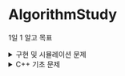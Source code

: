 # AlgorithmStudy

1일 1 알고 목표
<details>
  <summary>구현 및 시뮬레이션 문제</summary>
  
  
| no | problem | solution | problem link | date | solving time |
|--- |--- |--- |--- |--- |--- |
| 1 | 오픈채팅방 | [오픈채팅방](./프로그래머스/src/프로그래머스_01042022/오픈채팅방.java) | [문제링크](https://programmers.co.kr/learn/courses/30/lessons/42888) | 01/04/2022 | 2hrs |
| 2 | 뱀 | [뱀](./백준/src/백준_01052022/골드_3190_뱀_sol.java) | [문제링크](https://www.acmicpc.net/problem/3190) | 01/05/2022 | 6hrs + |
| 3 | 숫자문자열과영단어 | [숫자문자열과영단어](./프로그래머스/src/프로그래머스_01062022/숫자문자열과영단어.java) | [문제링크](https://programmers.co.kr/learn/courses/30/lessons/81301) | 1/06/2022 | 30min |
| 4 | 제로 |[제로](./백준/src/백준_01072022/실버_10773_제로.java)| [문제링크](https://www.acmicpc.net/problem/10773) | 01/07/2022 | - |
| 5 | 나이순정렬 | [나이순정렬](./백준/src/백준_01072022/실버_10814_나이순정렬.java) | [문제링크](https://www.acmicpc.net/problem/10814) | 01/07/2022 | - |
| 6 | 숫자카드2 | [숫자카드2](./백준/src/백준_01072022/실버_10816_숫자카드2.java) | [문제링크](https://www.acmicpc.net/problem/10816) | 01/07/2022 | - |
| 7 | 큐 | [큐](./백준/src/백준_01072022/실버_10845_큐.java) | [문제링크](https://www.acmicpc.net/problem/10845) | 01/07/2022 | - |
| 8| 셀프넘버 | [셀프넘버](./백준/src/백준_01072022/실버_4673_셀프넘버.java) | [문제링크](https://www.acmicpc.net/problem/4673) | 01/07/2022 | - |
| 9 | 2048(EASY) | [2048_easy:실패](./백준/src/백준_01082022/골드_12100_2048_EASY.java) | [문제링크](https://www.acmicpc.net/problem/12100) | 1/08/2022 | 4hrs |
| 10 | 2048(EASY) | [2048_easy](./백준/src/백준_01092022/골드_12100_2048_EASY.java) | [문제링크](https://www.acmicpc.net/problem/12100) | 01/09/2022 | 5hrs |
| 11 | 시험감독 | [시험감독](./백준/src/백준_01102022/브론즈_13458_시험감독.java) | [문제링크](https://www.acmicpc.net/problem/13458) | 01/10/2022 | 15min |
| 12 | 에디터 | [에디터](./백준/src/백준_01102022/실버_1406_에디터.java) | [문제링크](https://www.acmicpc.net/problem/1406) | 01/10/2022 | 1.5hrs |
| 13 | 카카오프렌즈칼러링북 | [카카오프렌즈칼러링북](./프로그래머스/src/프로그래머스_01112022/카카오프렌즈컬러링북.java) | [문제링크](https://programmers.co.kr/learn/courses/30/lessons/1829) | 1/11/2022 | 1.5hrs |
| 14 | 테트로미노 | [테트로미노](./백준/src/백준_01112022/골드_14500_테트로미노.java) | [문제링크](https://www.acmicpc.net/problem/14500) | 01/11/2022 | 5hrs |
| 15 | 연구소 | [연구소](./백준/src/백준_01122022/골드_14502_연구소.java) | [문제링크](https://www.acmicpc.net/problem/14502) | 01/12/2022 | 2hrs |
| 16 | 수찾기 | [수찾기](./백준/src/백준_01132022/실버4_1920_수찾기.java) | [문제링크](https://www.acmicpc.net/problem/1920) | 01/13/2022 | 10min |
| 17 | 소수찾기 | [소수찾기](./백준/src/백준_01132022/실버4_1978_소수찾기.java) | [문제링크](https://www.acmicpc.net/problem/1978) | 01/13/2022 | 15min |
| 18 | 단어정렬 | [단어정렬](./백준/src/백준_01132022/실버5_1181_단어정렬.java) | [문제링크](https://www.acmicpc.net/problem/1181) | 01/13/2022 | 10min |
| 19 | 로봇청소기 | [로봇청소기](./백준/src/백준_01142022/골드_14503_로봇청소기.java) | [문제링크](https://www.acmicpc.net/problem/14503) | 01/14/2022 | 2hrs |
| 20 | 컨베이어벨트위의로봇 | [컨베이어벨트위의로봇](./백준/src/백준_01152022/골드_20055_컨베이어벨트위의로봇.java) | [문제링크](https://www.acmicpc.net/problem/20055) | 01/15/20202 | 2.5hrs |
| 21 | 스타트와링크 | [스타트와링크](./백준/src/백준_01162022/실버_14899_스타트와링크.java) | [문제링크](https://www.acmicpc.net/problem/14899) | 01/16/2022 | 2.5hrs |
| 22 | 감시 | [감시](./백준/src/백준_01162022/골드_15683_감시.java) | [문제링크](https://www.acmicpc.net/problem/15683) | 01/16/2022 | 4hrs+ |
| 23 | 치킨배달 | [치킨배달](./백준/src/백준_01172022/골드_15686_치킨배달.java) | [문제링크](https://www.acmicpc.net/problem/151686) | 01/17/2022 | 2.5 hrs |
| 24 | 마법사 상어와 비바라기 | [마법사상어와비바라기](./백준/src/백준_01172022/골드_21610_상어와비바라기.java) | [문제링크](https://www.acmicpc.net/problem/21610) | 01/17/2022 | 3.2hrs |
| 25 | 인구이동 | [인구이동](./백준/src/백준_01182022/골드_16234_인구이동.java) | [문제링크](https://www.acmicpc.net/problem/16234) | 01/18/2022 | 3hrs |
| 26 | 멀쩡한사각형 | [멀쩡한사각형](./프로그래머스/src/프로그래머스_01182022/멀쩡한사각형.java) | [문제링크](https://programmers.co.kr/learn/courses/30/lessons/62048) | 01/18/2022 | 1hr |
| 27 | 주사위굴리기 | [주사위굴리기](./백준/src/백준_01202022/골드_14499_주사위굴리기.java) | [문제링크](https://www.acmicpc.net/problem/14499) | 01/20/2022 | 2hr |
| 28 | 나무재태크 | [나무재태크](./백준/src/백준_01202022/골드_16235_나무재태크.java) | [문제링크](https://www.acmicpc.net/problem/16235) | 01/20/2022 | 3hr |
| 29 | 아기상어 | [아기상어](./백준/src/백준_01212022/골드_16236_아기상어.java) | [문제링크](https://www.acmicpc.net/problem/16236) | 01/21/2022 | 5hr + |
| 30 | 마법사 상어와 파이어볼| [마법사상어와파이어볼](./백준/src/백준_01222022/골드_20056_마법사상어와파이어볼.java) | [문제링크](https://www.acmicpc.net/problem/20056) | 01/22/2022 | < 2hr |
31 | 경사로| [경사로](./백준/src/백준_01222022/골드_14890_경사로.java) | [문제링크](https://www.acmicpc.net/problem/14890) | 01/22/2022 | 3hr |
32 | 퇴사| [퇴사](./백준/src/백준_01222022/실버_14501_퇴사.java) | [문제링크](https://www.acmicpc.net/problem/14501) | 01/22/2022 | 1hr |
33 |이차원 배열과 연산 | [이차원 배열과 연산](./백준/src/백준_01232022/골드_17140_이차원배열과연산.java) | [문제링크](https://www.acmicpc.net/problem/17140) | 01/23/2022 | 3hrs+ |
34 | 미세먼지 안녕!| [미세먼지 안녕!](./백준/src/백준_01232022/골드_17144_미세먼지안녕.java) | [문제링크](https://www.acmicpc.net/problem/17144) | 01/23/2022 | 2.1hr |
                                                                                                                                                     
</details>
<details>
  <summary>C++ 기초 문제</summary>
  
  C++ 언어를 익히기 위해 프로그래머스의 LV1 문제 풀이
  
  | no | problem | solution | problem link | date |
|--- |--- |--- |--- |--- |
| 1 | 신고 결과 받기 | [신고 결과 받기](./프로그래머스/src/프로그래머스_02242022/신고_결과_받기.cpp) | [문제링크](https://programmers.co.kr/learn/courses/30/lessons/92334) | 02/24/2022 |
| 2 | 로또의 최고순위와 최저순위 | [신고 결과 받기](./프로그래머스/src/프로그래머스_02242022/로또의_최고순위와_최저순위.cpp) | [문제링크](https://programmers.co.kr/learn/courses/30/lessons/77484) | 02/24/2022 |
| 3 | 키패드누르기 | [키패드누르기](./프로그래머스/src/프로그래머스_02242022/키패드누르기_eleborated.cpp) | [문제링크](https://programmers.co.kr/learn/courses/30/lessons/67256) | 02/24/2022 |
| 4 | 완주하지 못한 선수 | [완주하지 못한 선수](./프로그래머스/src/프로그래머스_02242022/완주하지_못한_선수_map.cpp) | [문제링크](https://programmers.co.kr/learn/courses/30/lessons/42576) | 02/24/2022 |
| 5| 숫자 문자열과 영단어| [숫자 문자열과 영단어](./프로그래머스/src/프로그래머스_02242022/숫자_문자열과_영단어_eleborated.cpp) | [문제링크](https://programmers.co.kr/learn/courses/30/lessons/81301) | 02/24/2022 |
| 6 | K번째 수 | [K번째 수](./프로그래머스/src/프로그래머스_02242022/K번째수.cpp) | [문제링크](https://programmers.co.kr/learn/courses/30/lessons/42748) | 02/24/2022 |
  | 7 | 2016년| [2016년](./프로그래머스/src/프로그래머스_02252022/2016년.cpp) | [문제링크](https://programmers.co.kr/learn/courses/30/lessons/12901) | 02/25/2022 |
  | 8 | 가운데_글자_가져오기| [가운데_글자_가져오기](./프로그래머스/src/프로그래머스_02252022/가운데_글자_가져오기.cpp) | [문제링크](https://programmers.co.kr/learn/courses/30/lessons/12903) | 02/25/2022 |
  | 9 | 내적| [내적](./프로그래머스/src/프로그래머스_02252022/내적.cpp) | [문제링크](https://programmers.co.kr/learn/courses/30/lessons/70128) | 02/25/2022 |
  | 10 | 소수만들기| [소수만들기](./프로그래머스/src/프로그래머스_02242022/소수만들기.cpp) | [문제링크](https://programmers.co.kr/learn/courses/30/lessons/12977) | 02/25/2022 |
  | 11 | 없는숫자더하기.cpp | [없는숫자더하기.cpp](./프로그래머스/src/프로그래머스_02252022/없는숫자더하기.cpp) | [문제링크](https://programmers.co.kr/learn/courses/30/lessons/86051) | 02/25/2022 |
  | 12 | 음양더하기| [음양더하기](./프로그래머스/src/프로그래머스_02252022/음양더하기.cpp) | [문제링크](https://programmers.co.kr/learn/courses/30/lessons/76501) | 02/25/2022 |
  | 13 | 체육복| [체육복](./프로그래머스/src/프로그래머스_02252022/체육복.cpp) | [문제링크](https://programmers.co.kr/learn/courses/30/lessons/42862) | 02/25/2022 |
  | 14 | 크레인_인형뽑기_게임| [크레인_인형뽑기_게임](./프로그래머스/src/프로그래머스_02252022/크레인_인형뽑기_게임.cpp) | [문제링크](https://programmers.co.kr/learn/courses/30/lessons/64061) | 02/25/2022 |
 | 15 | 폰켓몬 | [폰켓몬](./프로그래머스/src/프로그래머스_02252022/폰켓몬_baccktracking.cpp) | [문제링크](https://programmers.co.kr/learn/courses/30/lessons/1845) | 02/25/2022 |
| 16 | 같은 숫자는 싫어 | [같은 숫자는 싫어](./프로그래머스/src/프로그래머스_02262022/같은_숫자는_싫어.cpp) | [문제링크](https://programmers.co.kr/learn/courses/30/lessons/1845) | 02/26/2022 |
  | 17 | 나누어떨어지는숫자배열.cpp | [나누어떨어지는숫자배열.cpp](./프로그래머스/src/프로그래머스_02262022/나누어떨어지는숫자배열.cpp) | [문제링크](https://programmers.co.kr/learn/courses/30/lessons/1845) | 02/26/2022 |
  | 18 | 같은 숫자는 싫어 | [같은 숫자는 싫어](./프로그래머스/src/프로그래머스_02262022/같은_숫자는_싫어.cpp) | [문제링크](https://programmers.co.kr/learn/courses/30/lessons/12906) | 02/26/2022 |
  | 20 | 두_정수_사이의_합| [두_정수_사이의_합](./프로그래머스/src/프로그래머스_02262022/두_정수_사이의_합.cpp) | [문제링크](https://programmers.co.kr/learn/courses/30/lessons/12912) | 02/26/2022 |
  | 21 | 문자열_내_p와y의_개수 | [문자열_내_p와y의_개수](./프로그래머스/src/프로그래머스_02262022/문자열_내_p와y의_개수.cpp) | [문제링크](https://programmers.co.kr/learn/courses/30/lessons/12916) | 02/26/2022 |
  | 22 | 문자열_다루기_기본| [문자열_다루기_기본](./프로그래머스/src/프로그래머스_02262022/문자열_다루기_기본.cpp) | [문제링크](https://programmers.co.kr/learn/courses/30/lessons/12918) | 02/26/2022 |
  | 23 | 문자열을_정수로_바꾸기| [문자열을_정수로_바꾸기](./프로그래머스/src/프로그래머스_02262022/문자열을_정수로_바꾸기.cpp) | [문제링크](https://programmers.co.kr/learn/courses/30/lessons/12925) | 02/26/2022 |
  | 24 | 서울에서_김서방_찾기 | [서울에서_김서방_찾기](./프로그래머스/src/프로그래머스_02262022/서울에서_김서방_찾기.cpp) | [문제링크](https://programmers.co.kr/learn/courses/30/lessons/12919) | 02/26/2022 |
  | 25 | 소수찾기| [소수찾기](./프로그래머스/src/프로그래머스_02262022/소수찾기.cpp) | [문제링크](https://programmers.co.kr/learn/courses/30/lessons/12921) | 02/26/2022 |
  | 26 | 수박수박수박수박수박수 | [수박수박수박수박수박수](./프로그래머스/src/프로그래머스_02262022/수박수박수박수박수박수.cpp) | [문제링크](https://programmers.co.kr/learn/courses/30/lessons/12922) | 02/26/2022 |
  | 27 | 시저암호| [시저암호](./프로그래머스/src/프로그래머스_02262022/시저암호.cpp) | [문제링크](https://programmers.co.kr/learn/courses/30/lessons/12928) | 02/26/2022 |
  | 28 | 약수의_합 | [약수의_합](./프로그래머스/src/프로그래머스_02262022/약수의_합.cpp) | [문제링크](https://programmers.co.kr/learn/courses/30/lessons/12928) | 02/26/2022 |
  | 29 | 이상한문자_만들기 | [이상한문자_만들기](./프로그래머스/src/프로그래머스_02262022/이상한문자_만들기.cpp) | [문제링크](https://programmers.co.kr/learn/courses/30/lessons/12930) | 02/26/2022 |
  | 30 |자릿수_더하기 |[자릿수_더하기](./프로그래머스/src/프로그래머스_02262022/자릿수_더하기.cpp) | [문제링크](https://programmers.co.kr/learn/courses/30/lessons/12931) | 02/26/2022 |
  | 31 |자연수_뒤집어_배열로_만들기 |[자연수_뒤집어_배열로_만들기](./프로그래머스/src/프로그래머스_02262022/자연수_뒤집어_배열로_만들기.cpp) | [문제링크](https://programmers.co.kr/learn/courses/30/lessons/12932) | 02/26/2022 |
  | 32 |정수_내림차순으로_배치하기 |[정수_내림차순으로_배치하기](./프로그래머스/src/프로그래머스_02262022/정수_내림차순으로_배치하기.cpp) | [문제링크](https://programmers.co.kr/learn/courses/30/lessons/12933) | 02/26/2022 |
  | 33 |제일_작은_수_제거하기 |[제일_작은_수_제거하기](./프로그래머스/src/프로그래머스_02262022/제일_작은_수_제거하기.cpp) | [문제링크](https://programmers.co.kr/learn/courses/30/lessons/12935) | 02/26/2022 |
  | 34 |직사각형_별찍기 |[직사각형_별찍기](./프로그래머스/src/프로그래머스_02262022/직사각형_별찍기.cpp) | [문제링크](https://programmers.co.kr/learn/courses/30/lessons/12969) | 02/26/2022 |
  | 35| 짝수와_홀수 |[짝수와_홀수](./프로그래머스/src/프로그래머스_02262022/짝수와_홀수.cpp) | [문제링크](https://programmers.co.kr/learn/courses/30/lessons/12937) | 02/26/2022 |
  | 36 |콜라츠_추측 |[콜라츠_추측](./프로그래머스/src/프로그래머스_02262022/콜라츠_추측.cpp) | [문제링크](https://programmers.co.kr/learn/courses/30/lessons/12943) | 02/26/2022 |
  | 37 |하샤드수 |[하샤드수](./프로그래머스/src/프로그래머스_02262022/하샤드수.cpp) | [문제링크](https://programmers.co.kr/learn/courses/30/lessons/12947) | 02/26/2022 |
  | 38 |핸드폰_번호_가리기 |[핸드폰_번호_가리기](./프로그래머스/src/프로그래머스_02262022/핸드폰_번호_가리기.cpp) | [문제링크](https://programmers.co.kr/learn/courses/30/lessons/12948) | 02/26/2022 |

</details>
